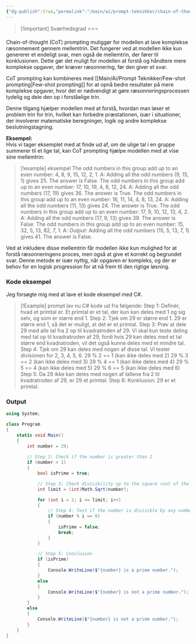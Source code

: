 ```yaml
---
{"dg-publish":true,"permalink":"/main/ai/prompt-teknikker/chain-of-thought-prompting/","tags":["⭐⭐⭐"],"dgHomeLink":"false","dgShowBacklinks":"false","dgShowFileTree":"false","dgEnableSearch":"false","created":"2024-12-02T17:10:35.163+01:00"}
---
```


> [!important] Sværhedsgrad
> ⭐⭐⭐

Chain-of-thought (CoT) prompting muliggør for modellen at lave komplekse ræsonnement gennem mellemtrin. Det fungerer ved at modellen ikke kun genererer et endeligt svar, men også de mellemtrin, der fører til konklusionen. Dette gør det muligt for modellen at forstå og håndtere mere komplekse opgaver, der kræver ræsonnering, før den giver et svar.

CoT prompting kan kombineres med [[Main/Ai/Prompt Teknikker/Few-shot prompting\|Few-shot prompting]] for at opnå bedre resultater på mere komplekse opgaver, hvor det er nødvendigt at gøre ræsonneringsprocessen tydelig og dele den op i forståelige trin. 

Denne tilgang hjælper modellen med at forstå, hvordan man løser et problem trin for trin, hvilket kan forbedre præstationen, *især* i situationer, der involverer matematiske beregninger, logik og andre komplekse beslutningstagning.

**Eksempel:**  
Hvis vi tager eksemplet med at finde ud af, om de ulige tal i en gruppe summerer til et lige tal, kan CoT prompting hjælpe modellen med at vise sine mellemtrin:

> [!example] eksempel
The odd numbers in this group add up to an even number: 4, 8, 9, 15, 12, 2, 1.
A: Adding all the odd numbers (9, 15, 1) gives 25. The answer is False.
The odd numbers in this group add up to an even number: 17, 10, 19, 4, 8, 12, 24.
A: Adding all the odd numbers (17, 19) gives 36. The answer is True.
The odd numbers in this group add up to an even number: 16, 11, 14, 4, 8, 13, 24.
A: Adding all the odd numbers (11, 13) gives 24. The answer is True.
The odd numbers in this group add up to an even number: 17, 9, 10, 12, 13, 4, 2.
A: Adding all the odd numbers (17, 9, 13) gives 39. The answer is False.
The odd numbers in this group add up to an even number: 15, 32, 5, 13, 82, 7, 1. 
A:
_Output:_
Adding all the odd numbers (15, 5, 13, 7, 1) gives 41. The answer is False.

Ved at inkludere disse mellemtrin får modellen ikke kun mulighed for at forstå ræsonneringens proces, men også at give et korrekt og begrundet svar. Denne metode er især nyttig, når opgaven er kompleks, og der er behov for en logisk progression for at nå frem til den rigtige løsning.

### Kode eksempel
Jeg forsøgte mig med at lave et kode eksempel med C#.
> [!Example] prompt
> lav nu C# kode ud fra følgende: 
> Step 1: Definér, hvad et primtal er. Et primtal er et tal, der kun kan deles med 1 og sig selv, og som er større end 1. 
> Step 2: Tjek om 29 er større end 1. 29 er større end 1, så det er muligt, at det er et primtal. Step 3: Prøv at dele 29 med alle tal fra 2 op til kvadratroden af 29. Vi skal kun teste deling med tal op til kvadratroden af 29, fordi hvis 29 kan deles med et tal større end kvadratroden, vil det også kunne deles med et mindre tal. 
> Step 4: Tjek om 29 kan deles med nogen af disse tal. Vi tester divisionen for 2, 3, 4, 5, 6. 
> 29 % 2 == 1 (kan ikke deles med 2) 
> 29 % 3 == 2 (kan ikke deles med 3) 
> 29 % 4 == 1 (kan ikke deles med 4) 
> 29 % 5 == 4 (kan ikke deles med 5) 
> 29 % 6 == 5 (kan ikke deles med 6) 
> Step 5: Da 29 ikke kan deles med nogen af tallene fra 2 til kvadratroden af 29, er 29 et primtal. 
> Step 6: Konklusion: 29 er et primtal.

### Output
```csharp
using System;

class Program
{
    static void Main()
    {
        int number = 29;
        
        // Step 1: Check if the number is greater than 1
        if (number > 1)
        {
            bool isPrime = true;

            // Step 3: Check divisibility up to the square root of the number
            int limit = (int)Math.Sqrt(number);

            for (int i = 2; i <= limit; i++)
            {
                // Step 4: Test if the number is divisible by any number from 2 to the square root of the number
                if (number % i == 0)
                {
                    isPrime = false;
                    break;
                }
            }

            // Step 5: Conclusion
            if (isPrime)
            {
                Console.WriteLine($"{number} is a prime number.");
            }
            else
            {
                Console.WriteLine($"{number} is not a prime number.");
            }
        }
        else
        {
            Console.WriteLine($"{number} is not a prime number.");
        }
    }
}

```